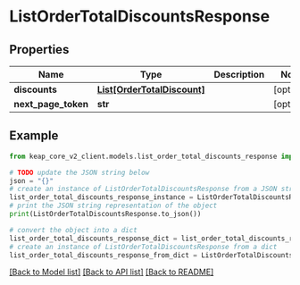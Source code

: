 # ListOrderTotalDiscountsResponse


## Properties

Name | Type | Description | Notes
------------ | ------------- | ------------- | -------------
**discounts** | [**List[OrderTotalDiscount]**](OrderTotalDiscount.md) |  | [optional] 
**next_page_token** | **str** |  | [optional] 

## Example

```python
from keap_core_v2_client.models.list_order_total_discounts_response import ListOrderTotalDiscountsResponse

# TODO update the JSON string below
json = "{}"
# create an instance of ListOrderTotalDiscountsResponse from a JSON string
list_order_total_discounts_response_instance = ListOrderTotalDiscountsResponse.from_json(json)
# print the JSON string representation of the object
print(ListOrderTotalDiscountsResponse.to_json())

# convert the object into a dict
list_order_total_discounts_response_dict = list_order_total_discounts_response_instance.to_dict()
# create an instance of ListOrderTotalDiscountsResponse from a dict
list_order_total_discounts_response_from_dict = ListOrderTotalDiscountsResponse.from_dict(list_order_total_discounts_response_dict)
```
[[Back to Model list]](../README.md#documentation-for-models) [[Back to API list]](../README.md#documentation-for-api-endpoints) [[Back to README]](../README.md)


